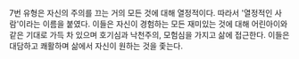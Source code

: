 7번 유형은 자신의 주의를 끄는 거의 모든 것에 대해 열정적이다. 따라서 '열정적인 사람'이라는 이름을 붙였다. 
이들은 자신이 경험하는 모든 재미있는 것에 대해 어린아이와 같은 기대로 가득 차 있으며 호기심과 낙천주의, 모험심을 가지고 삶에 접근한다. 이들은 대담하고 쾌활하며 삶에서 자신이 원하는 것을 좇는다.

 